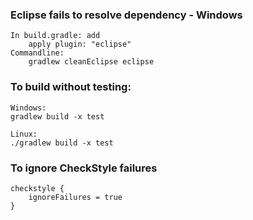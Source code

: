 ### Eclipse fails to resolve dependency - Windows
    In build.gradle: add
        apply plugin: "eclipse"
    Commandline:
        gradlew cleanEclipse eclipse
        
### To build without testing:
    Windows:
    gradlew build -x test
    
    Linux:
    ./gradlew build -x test
    
### To ignore CheckStyle failures
    checkstyle {
        ignoreFailures = true
    }
